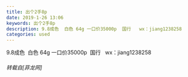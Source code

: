 ```yaml
---
title: 出个2手8p
date: 2019-1-26 13:06
keywords: 出个2手8p
description: 9.8成色  白色 64g 一口价35000p  国行   wx：jiang1238258
categories: used
---
```

<td class="t_f" id="postmessage_2806491">

9.8成色  白色 64g 一口价35000p  国行   wx：jiang1238258</td>
###### 转载自[菲龙网]